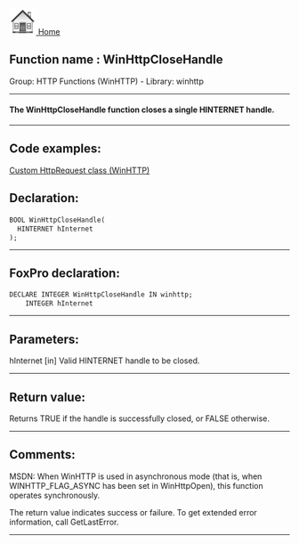 [<img src="../../images/home.png"> Home ](https://github.com/VFPX/Win32API)  

## Function name : WinHttpCloseHandle
Group: HTTP Functions (WinHTTP) - Library: winhttp    
***  


#### The WinHttpCloseHandle function closes a single HINTERNET handle.
***  


## Code examples:
[Custom HttpRequest class (WinHTTP)](../../samples/sample_397.md)  

## Declaration:
```foxpro  
BOOL WinHttpCloseHandle(
  HINTERNET hInternet
);  
```  
***  


## FoxPro declaration:
```foxpro  
DECLARE INTEGER WinHttpCloseHandle IN winhttp;
	INTEGER hInternet  
```  
***  


## Parameters:
hInternet 
[in] Valid HINTERNET handle to be closed.  
***  


## Return value:
Returns TRUE if the handle is successfully closed, or FALSE otherwise.  
***  


## Comments:
MSDN: When WinHTTP is used in asynchronous mode (that is, when WINHTTP_FLAG_ASYNC has been set in WinHttpOpen), this function operates synchronously.   
  
The return value indicates success or failure. To get extended error information, call GetLastError.  
  
***  

